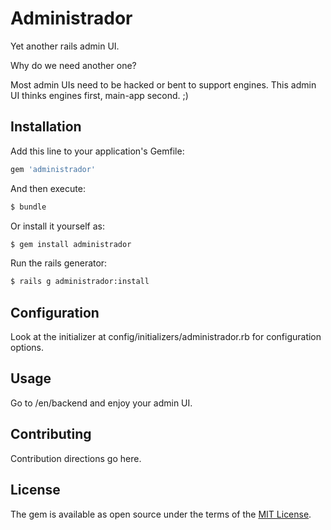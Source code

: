 # Administrador

Yet another rails admin UI.

Why do we need another one?

Most admin UIs need to be hacked or bent to support engines. This admin UI thinks
engines first, main-app second. ;)

## Installation
Add this line to your application's Gemfile:

```ruby
gem 'administrador'
```

And then execute:
```bash
$ bundle
```

Or install it yourself as:
```bash
$ gem install administrador
```

Run the rails generator:
```bash
$ rails g administrador:install
```

## Configuration

Look at the initializer at config/initializers/administrador.rb for configuration
options.

## Usage

Go to /en/backend and enjoy your admin UI.

## Contributing
Contribution directions go here.

## License
The gem is available as open source under the terms of the [MIT License](https://opensource.org/licenses/MIT).
